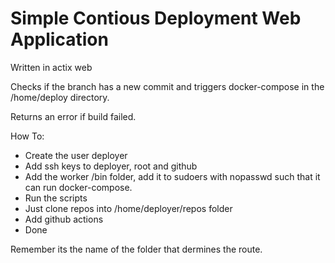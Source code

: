 # Simple Contious Deployment Web Application 

Written in actix web

Checks if the branch has a new commit and triggers docker-compose in the /home/deploy directory.

Returns an error if build failed.

How To:
 - Create the user deployer
 - Add ssh keys to deployer, root and github
 - Add the worker /bin folder, add it to sudoers with nopasswd such that it can run docker-compose.
 - Run the scripts
 - Just clone repos into /home/deployer/repos folder
 - Add github actions
 - Done

Remember its the name of the folder that dermines the route.
